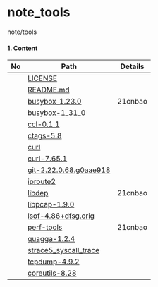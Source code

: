 # note_tools
note/tools


#### 1. Content

|No |Path| Details|
|--|--|--|
| |[LICENSE		](/LICENSE		     )  | |
| |[README.md                ](/README.md               ) | |
| |[busybox_1.23.0           ](/busybox_1.23.0          ) |21cnbao |
| |[busybox-1_31_0           ](/busybox-1_31_0          ) | |
| |[ccl-0.1.1                ](/ccl-0.1.1               ) | |
| |[ctags-5.8                ](/ctags-5.8               ) | |
| |[curl                     ](/curl                    ) | |
| |[curl-7.65.1              ](/curl-7.65.1             ) | |
| |[git-2.22.0.68.g0aae918   ](/git-2.22.0.68.g0aae918  ) | |
| |[iproute2		     ](/iproute2  ) | |
| |[libdep                   ](/libdep                  ) |21cnbao |
| |[libpcap-1.9.0            ](/libpcap-1.9.0           ) | |
| |[lsof-4.86+dfsg.orig      ](/lsof-4.86+dfsg.orig     ) | |
| |[perf-tools               ](/perf-tools              ) |21cnbao |
| |[quagga-1.2.4             ](/quagga-1.2.4            ) | |
| |[strace5_syscall_trace    ](/strace5_syscall_trace   ) | |
| |[tcpdump-4.9.2            ](/tcpdump-4.9.2           ) | |
| |[coreutils-8.28	     ](/coreutils-8.28		) | |

